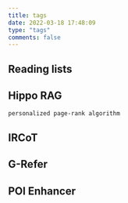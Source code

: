 ```yaml
---
title: tags
date: 2022-03-18 17:48:09
type: "tags"
comments: false
---
```


## Reading lists
## Hippo RAG
    personalized page-rank algorithm

    
## IRCoT

## G-Refer

## POI Enhancer